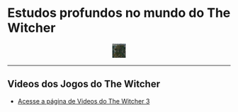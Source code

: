 # Estudos profundos no mundo do The Witcher

<center>
    <img src="images/the_witcher_3/world-map.jpg" width="30">
</center>

---

<h2>Videos dos Jogos do The Witcher</h2>

* [Acesse a página de Videos do The Witcher 3](videos/trailers/trailers-the-witcher-3.md)